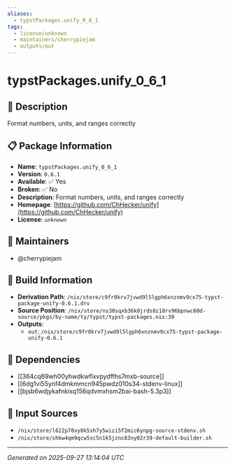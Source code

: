```yaml
---
aliases:
  - typstPackages.unify_0_6_1
tags:
  - license/unknown
  - maintainers/cherrypiejam
  - outputs/out
---
```


# typstPackages.unify_0_6_1

## 📝 Description

Format numbers, units, and ranges correctly

## 📋 Package Information

- **Name**: `typstPackages.unify_0_6_1`
- **Version**: `0.6.1`
- **Available**: ✅ Yes
- **Broken**: ✅ No
- **Description**: Format numbers, units, and ranges correctly
- **Homepage**: [https://github.com/ChHecker/unify](https://github.com/ChHecker/unify)
- **License**: `unknown`
## 👥 Maintainers

- @cherrypiejam


## 🔧 Build Information

- **Derivation Path**: `/nix/store/c9fr0krv7jvwd9l5lgph6xnznmv9cx75-typst-package-unify-0.6.1.drv`
- **Source Position**: `/nix/store/ns30sqxb36k8jrds8z18rv96bpnwc60d-source/pkgs/by-name/ty/typst/typst-packages.nix:39`
- **Outputs**:
  - `out`:  `/nix/store/c9fr0krv7jvwd9l5lgph6xnznmv9cx75-typst-package-unify-0.6.1`

## 🔗 Dependencies

- [[364cq69wh00yhwdkwflxvpydffhs7mxb-source]]
- [[6dg1vi55ynf4dmkmmcn945pwdz010s34-stdenv-linux]]
- [[bjsb6wdjykafnkixq156qdvmxhsm2bai-bash-5.3p3]]

## 📁 Input Sources

- `/nix/store/l622p70vy8k5sh7y5wizi5f2mic6ynpg-source-stdenv.sh`
- `/nix/store/shkw4qm9qcw5sc5n1k5jznc83ny02r39-default-builder.sh`

---
*Generated on 2025-09-27 13:14:04 UTC*

